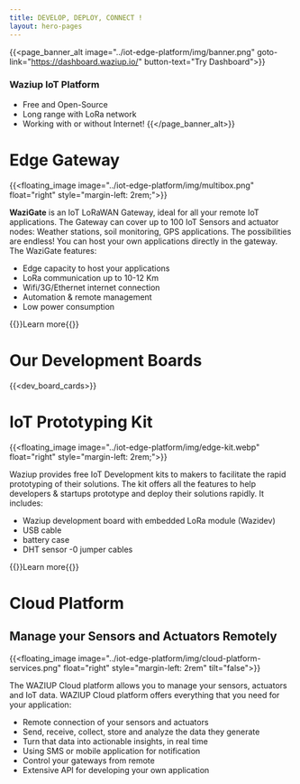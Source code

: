 ```yaml
---
title: DEVELOP, DEPLOY, CONNECT !
layout: hero-pages
---
```


{{<page_banner_alt  image="../iot-edge-platform/img/banner.png" goto-link="https://dashboard.waziup.io/" button-text="Try Dashboard">}}

### Waziup IoT Platform

- Free and Open-Source
- Long range with LoRa network
- Working with or without Internet!
{{</page_banner_alt>}}

Edge Gateway
============

{{<floating_image image="../iot-edge-platform/img/multibox.png" float="right" style="margin-left: 2rem;">}}

**WaziGate** is an IoT LoRaWAN Gateway, ideal for all your remote IoT applications. The Gateway can cover up to 100 IoT Sensors and actuator nodes: Weather stations, soil monitoring, GPS applications. The possibilities are endless! You can host your own applications directly in the gateway. The WaziGate features:

- Edge capacity to host your applications
- LoRa communication up to 10-12 Km
- Wifi/3G/Ethernet internet connection
- Automation & remote management
- Low power consumption
 

{{<button-learn-more link="/iot-edge-platform/wazigate" color="blm-orange">}}Learn more{{</button-learn-more>}}

Our Development Boards
======================

{{<dev_board_cards>}}


IoT Prototyping Kit
===========================


{{<floating_image image="../iot-edge-platform/img/edge-kit.webp" float="right" style="margin-left: 2rem;">}}

<!-- Waziup has introduced an open source, low-cost, powerful and customizable iot kit to serve the need of enthusiasts. -->
Waziup provides free IoT Development kits to makers to facilitate the rapid prototyping of their solutions. The kit offers all the features to help developers & startups prototype and deploy their solutions rapidly. It includes:

- Waziup development board with embedded LoRa module (Wazidev)
- USB cable
- battery case
- DHT sensor
-0 jumper cables
 

{{<button-learn-more link="/iot-edge-platform/prototyping-kit" color="blm-orange">}}Learn more{{</button-learn-more>}}

Cloud Platform 
==============

## Manage your Sensors and Actuators Remotely

{{<floating_image image="../iot-edge-platform/img/cloud-platform-services.png" float="right" style="margin-left: 2rem" tilt="false">}}

The WAZIUP Cloud platform allows you to manage your sensors, actuators and IoT data. WAZIUP Cloud platform offers everything that you need for your application:
- Remote connection of your sensors and actuators
- Send, receive, collect, store and analyze the data they generate
- Turn that data into actionable insights, in real time
- Using SMS or mobile application for notification
- Control your gateways from remote
- Extensive API for developing your own application

